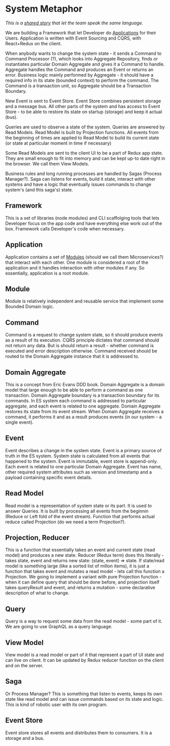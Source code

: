 # System Metaphor
*This is a [shared story](http://c2.com/xp/SystemMetaphor.html) that let the team speak the same language.* 

We are building a Framework that let Developer do [Applications](#application) for their Users.
Application is written with Event Sourcing and CQRS, with React+Redux on the client.

When anybody wants to change the system state - it sends a Command to Command Processor (?), which looks into Aggregate Repository, finds or instantiates particular Domain Aggregate and gives it a Command to handle. Aggregate handles the Command and produces an Event or returns an error. Business logic mainly performed by Aggregate - it should have a required info in its state (bounded context) to perform the command. The Command is a transaction unit, so Aggregate should be a Transaction Boundary.

New Event is sent to Event Store. Event Store combines persistent storage and a message bus. All other parts of the system and has access to Event Store - to be able to restore its state on startup (storage) and keep it actual (bus). 

Queries are used to observe a state of the system. Queries are answered by Read Models. Read Model is built by Projection functions. All events from the beginning of times are applied to Read Model to build its current state (or state at particular moment in time if necessary)

Some Read Models are sent to the client UI to be a part of Redux app state. They are small enough to fit into memory and can be kept up-to date right in the browser. We call them View Models.

Business rules and long running processes are handled by Sagas (Process Manager?). Saga can listens for events, build it state, interact with other systems and have a logic that eventually issues commands to change system's (and this saga's) state.

## Framework
This is a set of libraries (node modules) and CLI scaffolging tools that lets Developer focus on the app code and have everything else work out of the box. Framework calls Developer's code when necessary.

## Application
Application contains a set of [Modules](#module) (should we call them Microservices?) that interact with each other. One module is considered a root of the application and it handles interaction with other modules if any. So essentially, application is a root module.

## Module
Module is relatively independent and reusable service that implement some Bounded Domain logic. 

## Command
Command is a request to change system state, so it should produce events as a result of its execution. CQRS principle dictates that command should not return any data. But is should return a result - whether command is executed and error description otherwise.
Command received should be routed to the Domain Aggregate instance that it is addressed to. 

## Domain Aggregate
This is a concept from Eric Evans DDD book. Domain Aggregate is a domain model that large enough to be able to perform a command as one transaction. Domain Aggregate boundary is a transaction boundary for its commands. In ES system each command is addressed to particular aggregate, and each event is related to one aggregate. Domain Aggregate restores its state from its event stream. When Domain Aggregate receives a command, it performs it and as a result produces events (in our system - a single event). 

## Event
Event describes a change in the system state. Event is a primary source of truth in the ES system. System state is calculated from all events that happened to the system. Event is immutable, event store is append-only. Each event is related to one particular Domain Aggregate. Event has name, other required system attributes such as version and timestamp and a payload containing specific event details.

## Read Model
Read model is a representation of system state or its part. It is used to answer Queries. It is built by processing all events from the beginnin (Reduce or Left fold of the event stream). Function that performs actual reduce called Projection (do we need a term Projection?).

## Projection, Reducer
This is a function that essentially takes an event and current state (read model) and produces a new state. Reducer (Redux term) does this literally - takes state, event and returns new state: (state, event) => state. If state/read model is something large (like a sorted list of millon items), it is just a function that takes event and mutates a read model - lets call this function a Projection. 
We going to implement a variant with pure Projection function - when it can define query that should be done before, and projection itself takes queryResult and event, and returns a mutation - some declarative description of what to change. 

## Query 
Query is a way to request some data from the read model - some part of it. We are going to use GraphQL as a query language.

## View Model
View model is a read model or part of it that represent a part of UI state and can live on client. It can be updated by Redux reducer function on the client and on the server. 

## Saga
Or Process Manager? This is something that listen to events, keeps its own state like read model and can issue commands based on its state and logic. This is kind of robotic user with its own program.

## Event Store
Event store stores all events and distributes them to consumers. It is a storage and a bus.